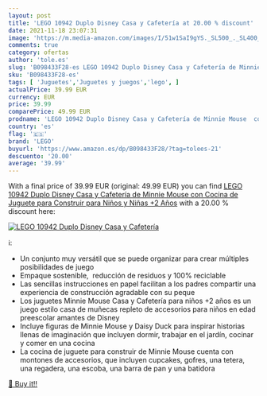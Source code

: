 ```yaml
---
layout: post
title: 'LEGO 10942 Duplo Disney Casa y Cafetería at 20.00 % discount'
date: 2021-11-18 23:07:31
image: 'https://m.media-amazon.com/images/I/51w1SaI9gYS._SL500_._SL400_.jpg'
comments: true
category: ofertas
author: 'tole.es'
slug: 'B098433F28-es LEGO 10942 Duplo Disney Casa y Cafetería de Minnie Mouse...'
sku: 'B098433F28-es'
tags: [ 'Juguetes','Juguetes y juegos','lego', ]
actualPrice: 39.99 EUR
currency: EUR
price: 39.99
comparePrice: 49.99 EUR
prodname: 'LEGO 10942 Duplo Disney Casa y Cafetería de Minnie Mouse  con Cocina de Juguete para Construir para Niños y Niñas +2 Años'
country: 'es'
flag: '🇪🇸'
brand: 'LEGO'
buyurl: 'https://www.amazon.es/dp/B098433F28/?tag=tolees-21'
descuento: '20.00'
average: '39.99'
---
```


With a final price of 39.99 EUR (original: 49.99 EUR) you can find [LEGO 10942 Duplo Disney Casa y Cafetería de Minnie Mouse  con Cocina de Juguete para Construir para Niños y Niñas +2 Años](https://www.amazon.es/dp/B098433F28/?tag=tolees-21) with a  20.00 % discount here:

[![LEGO 10942 Duplo Disney Casa y Cafetería](https://m.media-amazon.com/images/I/51w1SaI9gYS._SL500_._SL400_.jpg)](https://www.amazon.es/dp/B098433F28/?tag=tolees-21)

ℹ️:

- Un conjunto muy versátil que se puede organizar para crear múltiples posibilidades de juego
- Empaque sostenible,  reducción de residuos y 100% reciclable
- Las sencillas instrucciones en papel facilitan a los padres compartir una experiencia de construcción agradable con su peque
- Los juguetes Minnie Mouse Casa y Cafetería para niños +2 años es un juego estilo casa de muñecas repleto de accesorios para niños en edad preescolar amantes de Disney
- Incluye figuras de Minnie Mouse y Daisy Duck para inspirar historias llenas de imaginación que incluyen dormir, trabajar en el jardín, cocinar y comer en una cocina
- La cocina de juguete para construir de Minnie Mouse cuenta con montones de accesorios, que incluyen cupcakes, gofres, una tetera, una regadera, una escoba, una barra de pan y una batidora

[🛒 Buy it!!](https://www.amazon.es/dp/B098433F28/?tag=tolees-21)
